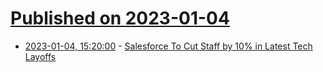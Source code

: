 # [Published on 2023-01-04](index.md)

* [2023-01-04, 15:20:00](https://tech.slashdot.org/story/23/01/04/1451253/salesforce-to-cut-staff-by-10-in-latest-tech-layoffs?utm_source=rss1.0mainlinkanon&utm_medium=feed) - [Salesforce To Cut Staff by 10% in Latest Tech Layoffs](https://tech.slashdot.org/story/23/01/04/1451253/salesforce-to-cut-staff-by-10-in-latest-tech-layoffs?utm_source=rss1.0mainlinkanon&utm_medium=feed)
